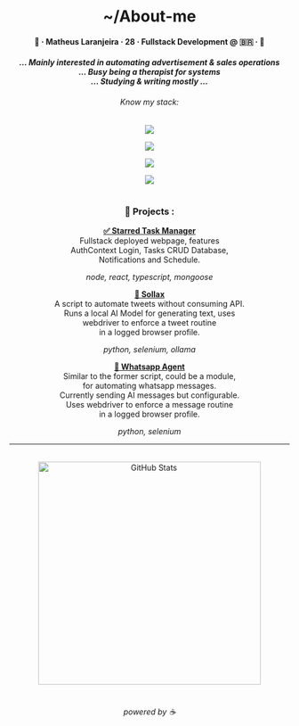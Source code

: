 <div align="center">
  <h1>~/About-me</h1>
  <h4><p>🍊 · Matheus Laranjeira · 28 · Fullstack Development @ 🇧🇷 · 🍊<br></p></h3>
  <h5><i>
    ... Mainly interested in automating advertisement & sales operations
    <br>... Busy being a therapist for systems
    <br>... Studying & writing mostly ...
  <h6>Know my stack:</i></h6>
  <p><img src="https://skillicons.dev/icons?i=java,ts,python"/>
  <p><img src="https://skillicons.dev/icons?i=react,nextjs,nestjs,nodejs,spring"/>
  <p><img src="https://skillicons.dev/icons?i=mongodb,aws,azure,gcp,docker"/>
  <p><img src="https://skillicons.dev/icons?i=notion,git,vscode,idea,bash,linux"/>
<h1></h1> 
<h3>📁 Projects :</h2>
    
<a href="https://github.com/naranjii/stm-front"><b>✅ Starred Task Manager</b></a><br>
Fullstack deployed webpage, features<br>AuthContext Login, Tasks CRUD Database,<br>Notifications and Schedule.
<h6 style="margin-top: 0; margin-bottom: 0;">node, react, typescript, mongoose</h6>

<a href="https://github.com/naranjii/sollax"><b>🤖 Sollax</b></a><br>
A script to automate tweets without consuming API.<br>Runs a local AI Model for generating text, uses<br>webdriver to enforce a tweet routine<br> in a logged browser profile.
<h6 style="margin-top: 0; margin-bottom: 0;">python, selenium, ollama</h6>

<a href="https://github.com/naranjii/wppweb-send-message-ai"><b>🤖 Whatsapp Agent</b></a><br>
Similar to the former script, could be a module,<br>for automating whatsapp messages.<br>Currently sending AI messages but configurable.<br>Uses webdriver to enforce a message routine<br>in a logged browser profile.
<h6 style="margin-top: 0; margin-bottom: 0;">python, selenium</h6>

---

  <br><a><img src="https://github-readme-stats.vercel.app/api?username=naranjii&show_icons=true&theme=gruvbox&hide_border=true&count_private=true&rank_icon=github" alt="GitHub Stats" style="width: 400px; height: auto;"/>
  <h1></h1>
  <h6>powered by ☕</p></div>
  
